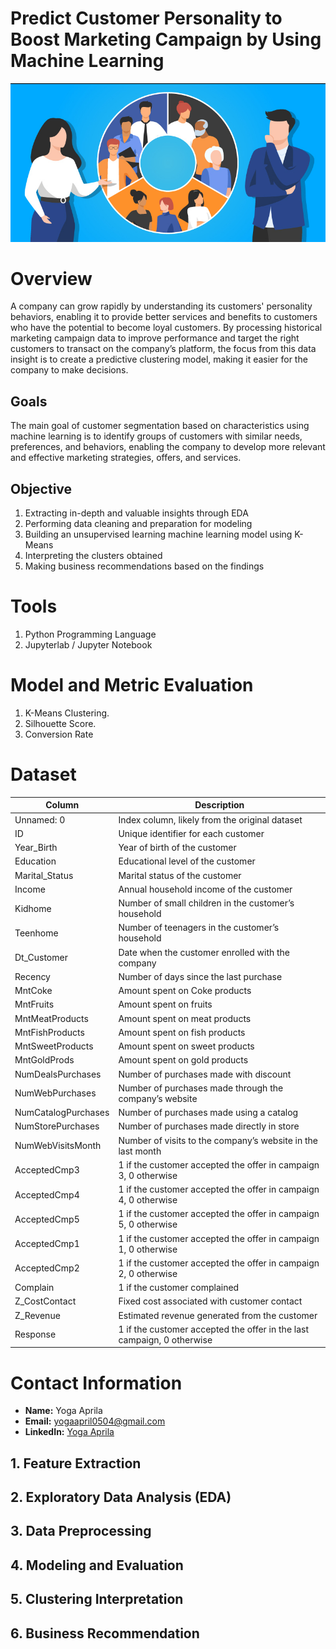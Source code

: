 # Predict Customer Personality to Boost Marketing Campaign by Using Machine Learning

![Alt text](pictures/cover.png)

# Overview
A company can grow rapidly by understanding its customers' personality behaviors, enabling it to provide better services and benefits to customers who have the potential to become loyal customers. By processing historical marketing campaign data to improve performance and target the right customers to transact on the company’s platform, the focus from this data insight is to create a predictive clustering model, making it easier for the company to make decisions.

## Goals
The main goal of customer segmentation based on characteristics using machine learning is to identify groups of customers with similar needs, preferences, and behaviors, enabling the company to develop more relevant and effective marketing strategies, offers, and services.

## Objective
1. Extracting in-depth and valuable insights through EDA  
2. Performing data cleaning and preparation for modeling  
3. Building an unsupervised learning machine learning model using K-Means  
4. Interpreting the clusters obtained  
5. Making business recommendations based on the findings  

# Tools
1. Python Programming Language
2. Jupyterlab / Jupyter Notebook

# Model and Metric Evaluation
1. K-Means Clustering.
2. Silhouette Score.
3. Conversion Rate

# Dataset
| Column                | Description                                                                 |
|-----------------------|-----------------------------------------------------------------------------|
| Unnamed: 0           | Index column, likely from the original dataset                              |
| ID                   | Unique identifier for each customer                                         |
| Year_Birth           | Year of birth of the customer                                              |
| Education            | Educational level of the customer                                          |
| Marital_Status       | Marital status of the customer                                             |
| Income               | Annual household income of the customer                                    |
| Kidhome              | Number of small children in the customer’s household                      |
| Teenhome             | Number of teenagers in the customer’s household                           |
| Dt_Customer          | Date when the customer enrolled with the company                          |
| Recency              | Number of days since the last purchase                                    |
| MntCoke              | Amount spent on Coke products                                             | 
| MntFruits            | Amount spent on fruits                                                    |
| MntMeatProducts      | Amount spent on meat products                                             |
| MntFishProducts      | Amount spent on fish products                                             |
| MntSweetProducts     | Amount spent on sweet products                                            |
| MntGoldProds         | Amount spent on gold products                                             |
| NumDealsPurchases    | Number of purchases made with discount                                    |
| NumWebPurchases      | Number of purchases made through the company’s website                    |
| NumCatalogPurchases  | Number of purchases made using a catalog                                  |
| NumStorePurchases    | Number of purchases made directly in store                                |
| NumWebVisitsMonth    | Number of visits to the company’s website in the last month               |
| AcceptedCmp3         | 1 if the customer accepted the offer in campaign 3, 0 otherwise           |
| AcceptedCmp4         | 1 if the customer accepted the offer in campaign 4, 0 otherwise           |
| AcceptedCmp5         | 1 if the customer accepted the offer in campaign 5, 0 otherwise           |
| AcceptedCmp1         | 1 if the customer accepted the offer in campaign 1, 0 otherwise           |
| AcceptedCmp2         | 1 if the customer accepted the offer in campaign 2, 0 otherwise           |
| Complain             | 1 if the customer complained                                              |
| Z_CostContact        | Fixed cost associated with customer contact                               |
| Z_Revenue            | Estimated revenue generated from the customer                             |
| Response             | 1 if the customer accepted the offer in the last campaign, 0 otherwise    |

# Contact Information
- **Name:** Yoga Aprila
- **Email:** [yogaapril0504@gmail.com](mailto:yogaapril0504@gmail.com)
- **LinkedIn:** [Yoga Aprila](https://www.linkedin.com/in/yoga-aprila/)

## 1. Feature Extraction

## 2. Exploratory Data Analysis (EDA)

## 3. Data Preprocessing

## 4. Modeling and Evaluation

## 5. Clustering Interpretation

## 6. Business Recommendation

